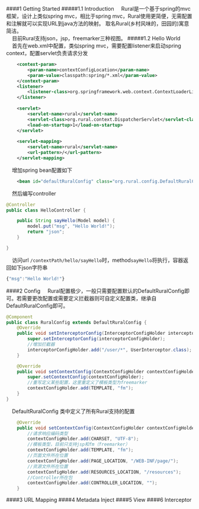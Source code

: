 ####1 Getting Started
#####1.1 Introduction
&nbsp;&nbsp;&nbsp;&nbsp;Rural是一个基于spring的mvc框架，设计上类似spring mvc，相比于spring mvc，Rural使用更简便，无需配置和注解就可以实现URL到java方法的映射。	取名Rural(乡村风味的，田园的)寓意简洁。<br/>
&nbsp;&nbsp;&nbsp;&nbsp;目前Rural支持json，jsp，freemarker三种视图。
#####1.2 Hello World
&nbsp;&nbsp;&nbsp;&nbsp;首先在web.xml中配置，类似spring mvc，需要配置listener来启动spring context，配置servlet负责请求分发
```xml
    <context-param>
        <param-name>contextConfigLocation</param-name>
        <param-value>classpath:spring/*.xml</param-value>
    </context-param>
    <listener>
        <listener-class>org.springframework.web.context.ContextLoaderListener</listener-class>
    </listener>
    
    <servlet>
        <servlet-name>rural</servlet-name>
        <servlet-class>org.rural.context.DispatcherServlet</servlet-class>
        <load-on-startup>1</load-on-startup>
    </servlet>
    
    <servlet-mapping>
        <servlet-name>rural</servlet-name>
        <url-pattern>/</url-pattern>
    </servlet-mapping>
```
&nbsp;&nbsp;&nbsp;&nbsp;增加spring bean配置如下
```xml
    <bean id="defaultRuralConfig" class="org.rural.config.DefaultRuralConfig"/>
```
&nbsp;&nbsp;&nbsp;&nbsp;然后编写controller
```java
@Controller
public class HelloController {

    public String sayHello(Model model) {
        model.put("msg", "Hello World!");
        return "json";
    }

}
```
&nbsp;&nbsp;&nbsp;&nbsp;访问url ``/contextPath/hello/sayHello``时，method``sayHello``将执行，容器返回如下json字符串
```js
{"msg":"Hello World!"}
```
####2 Config
&nbsp;&nbsp;&nbsp;&nbsp;Rural配置极少，一般只需要配置默认的DefaultRuralConfig即可。若需要更改配置或需要定义拦截器则可自定义配置类，继承自DefaultRuralConfig即可。
```java
@Component
public class RuralConfig extends DefaultRuralConfig {
    @Override
    public void setInterceptorConfig(InterceptorConfigHolder interceptorConfigHolder) {
        super.setInterceptorConfig(interceptorConfigHolder);
        //增加拦截器
        interceptorConfigHolder.add("/user/*", UserInterceptor.class);
    }

    @Override
    public void setContextConfig(ContextConfigHolder contextConfigHolder) {
        super.setContextConfig(contextConfigHolder);
        //重写定义某些配置，这里重定义了模板类型为freemarker
        contextConfigHolder.add(TEMPLATE, "fm");
    }
}
```
&nbsp;&nbsp;&nbsp;&nbsp;DefaultRuralConfig 类中定义了所有Rural支持的配置
```java
    @Override
    public void setContextConfig(ContextConfigHolder contextConfigHolder) {
	    //请求响应编码类型
        contextConfigHolder.add(CHARSET, "UTF-8");
        //模板类型，目前只支持jsp和fm（freemarker）
        contextConfigHolder.add(TEMPLATE, "fm");
        //页面文件所在位置
        contextConfigHolder.add(PAGE_LOCATION, "/WEB-INF/page/");
        //资源文件所在位置
        contextConfigHolder.add(RESOURCES_LOCATION, "/resources");
        //Controller所在包
        contextConfigHolder.add(CONTROLLER_LOCATION, "");
    }
```
####3 URL Mapping
####4 Metadata Inject
####5 View
####6 Interceptor

